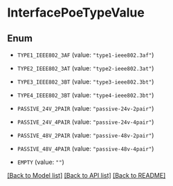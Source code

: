 # InterfacePoeTypeValue

## Enum


* `TYPE1_IEEE802_3AF` (value: `"type1-ieee802.3af"`)

* `TYPE2_IEEE802_3AT` (value: `"type2-ieee802.3at"`)

* `TYPE3_IEEE802_3BT` (value: `"type3-ieee802.3bt"`)

* `TYPE4_IEEE802_3BT` (value: `"type4-ieee802.3bt"`)

* `PASSIVE_24V_2PAIR` (value: `"passive-24v-2pair"`)

* `PASSIVE_24V_4PAIR` (value: `"passive-24v-4pair"`)

* `PASSIVE_48V_2PAIR` (value: `"passive-48v-2pair"`)

* `PASSIVE_48V_4PAIR` (value: `"passive-48v-4pair"`)

* `EMPTY` (value: `""`)


[[Back to Model list]](../README.md#documentation-for-models) [[Back to API list]](../README.md#documentation-for-api-endpoints) [[Back to README]](../README.md)


